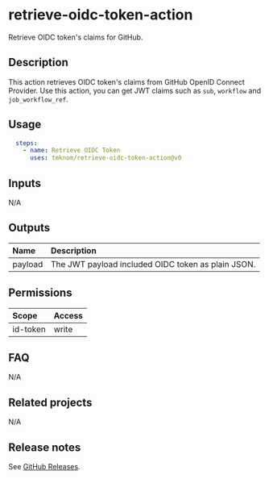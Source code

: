 # retrieve-oidc-token-action

Retrieve OIDC token's claims for GitHub.

<!-- actdocs start -->

## Description

This action retrieves OIDC token's claims from GitHub OpenID Connect Provider.
Use this action, you can get JWT claims such as `sub`, `workflow` and `job_workflow_ref`.

## Usage

```yaml
  steps:
    - name: Retrieve OIDC Token
      uses: tmknom/retrieve-oidc-token-action@v0
```

## Inputs

N/A

## Outputs

| Name | Description |
| :--- | :---------- |
| payload | The JWT payload included OIDC token as plain JSON. |

<!-- actdocs end -->

## Permissions

| Scope    | Access |
| :------- | :----- |
| id-token | write  |

## FAQ

N/A

## Related projects

N/A

## Release notes

See [GitHub Releases][releases].

[releases]: https://github.com/tmknom/retrieve-oidc-token-action/releases
